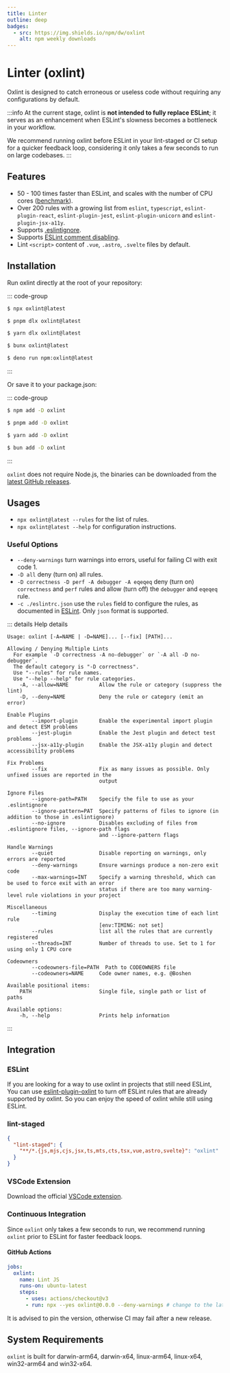 ```yaml
---
title: Linter
outline: deep
badges:
  - src: https://img.shields.io/npm/dw/oxlint
    alt: npm weekly downloads
---
```


# Linter (oxlint)

<AppBadgeList />

Oxlint is designed to catch erroneous or useless code without requiring any configurations by default.

:::info
At the current stage, oxlint is **not intended to fully replace ESLint**; it serves as an enhancement when ESLint's slowness becomes a bottleneck in your workflow.

We recommend running oxlint before ESLint in your lint-staged or CI setup for a quicker feedback loop, considering it only takes a few seconds to run on large codebases.
:::

## Features

- 50 - 100 times faster than ESLint, and scales with the number of CPU cores ([benchmark](https://github.com/oxc-project/bench-javascript-linter)).
- Over 200 rules with a growing list from `eslint`, `typescript`, `eslint-plugin-react`, `eslint-plugin-jest`, `eslint-plugin-unicorn` and `eslint-plugin-jsx-a11y`.
- Supports [.eslintignore](https://eslint.org/docs/latest/use/configure/ignore#the-eslintignore-file).
- Supports [ESLint comment disabling](https://eslint.org/docs/latest/use/configure/rules#disabling-rules).
- Lint `<script>` content of `.vue`, `.astro`, `.svelte` files by default.

## Installation

Run oxlint directly at the root of your repository:

::: code-group

```sh [npm]
$ npx oxlint@latest
```

```sh [pnpm]
$ pnpm dlx oxlint@latest
```

```sh [yarn]
$ yarn dlx oxlint@latest
```

```sh [bun]
$ bunx oxlint@latest
```

```sh [deno]
$ deno run npm:oxlint@latest
```

:::

Or save it to your package.json:

::: code-group

```sh [npm]
$ npm add -D oxlint
```

```sh [pnpm]
$ pnpm add -D oxlint
```

```sh [yarn]
$ yarn add -D oxlint
```

```sh [bun]
$ bun add -D oxlint
```

:::

`oxlint` does not require Node.js, the binaries can be downloaded from the [latest GitHub releases](https://github.com/oxc-project/oxc/releases/latest).

## Usages

- `npx oxlint@latest --rules` for the list of rules.
- `npx oxlint@latest --help` for configuration instructions.

### Useful Options

- `--deny-warnings` turn warnings into errors, useful for failing CI with exit code 1.
- `-D all` deny (turn on) all rules.
- `-D correctness -D perf -A debugger -A eqeqeq` deny (turn on) `correctness` and `perf` rules and allow (turn off) the `debugger` and `eqeqeq` rule.
- `-c ./eslintrc.json` use the `rules` field to configure the rules, as documented in [ESLint](https://eslint.org/docs/latest/use/configure/rules#using-configuration-files). Only `json` format is supported.

::: details Help details

```
Usage: oxlint [-A=NAME | -D=NAME]... [--fix] [PATH]...

Allowing / Denying Multiple Lints
  For example `-D correctness -A no-debugger` or `-A all -D no-debugger`.
  The default category is "-D correctness".
  Use "--rules" for rule names.
  Use "--help --help" for rule categories.
    -A, --allow=NAME          Allow the rule or category (suppress the lint)
    -D, --deny=NAME           Deny the rule or category (emit an error)

Enable Plugins
        --import-plugin       Enable the experimental import plugin and detect ESM problems
        --jest-plugin         Enable the Jest plugin and detect test problems
        --jsx-a11y-plugin     Enable the JSX-a11y plugin and detect accessibility problems

Fix Problems
        --fix                 Fix as many issues as possible. Only unfixed issues are reported in the
                              output

Ignore Files
        --ignore-path=PATH    Specify the file to use as your .eslintignore
        --ignore-pattern=PAT  Specify patterns of files to ignore (in addition to those in .eslintignore)
        --no-ignore           Disables excluding of files from .eslintignore files, --ignore-path flags
                              and --ignore-pattern flags

Handle Warnings
        --quiet               Disable reporting on warnings, only errors are reported
        --deny-warnings       Ensure warnings produce a non-zero exit code
        --max-warnings=INT    Specify a warning threshold, which can be used to force exit with an error
                              status if there are too many warning-level rule violations in your project

Miscellaneous
        --timing              Display the execution time of each lint rule
                              [env:TIMING: not set]
        --rules               list all the rules that are currently registered
        --threads=INT         Number of threads to use. Set to 1 for using only 1 CPU core

Codeowners
        --codeowners-file=PATH  Path to CODEOWNERS file
        --codeowners=NAME     Code owner names, e.g. @Boshen

Available positional items:
    PATH                      Single file, single path or list of paths

Available options:
    -h, --help                Prints help information
```

:::

## Integration

### ESLint

If you are looking for a way to use oxlint in projects that still need ESLint, You can use [eslint-plugin-oxlint](https://github.com/oxc-project/eslint-plugin-oxlint) to turn off ESLint rules that are already supported by oxlint. So you can enjoy the speed of oxlint while still using ESLint.

### lint-staged

```json
{
  "lint-staged": {
    "**/*.{js,mjs,cjs,jsx,ts,mts,cts,tsx,vue,astro,svelte}": "oxlint"
  }
}
```

### VSCode Extension

Download the official [VSCode extension](https://marketplace.visualstudio.com/items?itemName=oxc.oxc-vscode).

### Continuous Integration

Since `oxlint` only takes a few seconds to run, we recommend running `oxlint` prior to ESLint for faster feedback loops.

#### GitHub Actions

```yaml
jobs:
  oxlint:
    name: Lint JS
    runs-on: ubuntu-latest
    steps:
      - uses: actions/checkout@v3
      - run: npx --yes oxlint@0.0.0 --deny-warnings # change to the latest release
```

It is advised to pin the version, otherwise CI may fail after a new release.

## System Requirements

`oxlint` is built for darwin-arm64, darwin-x64, linux-arm64, linux-x64, win32-arm64 and win32-x64.
